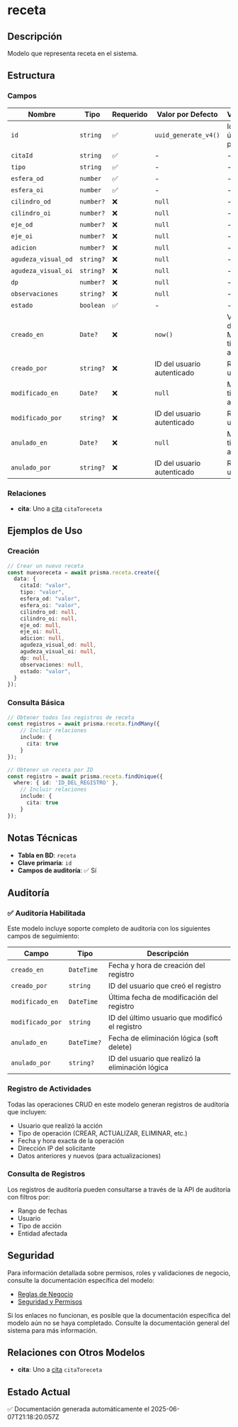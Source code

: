 # receta

## Descripción
Modelo que representa receta en el sistema.

## Estructura

### Campos

| Nombre | Tipo | Requerido | Valor por Defecto | Validaciones | Descripción |
|--------|------|-----------|-------------------|--------------|-------------|
| `id` | `string` | ✅ | `uuid_generate_v4()` | Identificador único, Valor por defecto |  |
| `citaId` | `string` | ✅ | - | - |  |
| `tipo` | `string` | ✅ | - | - |  |
| `esfera_od` | `number` | ✅ | - | - |  |
| `esfera_oi` | `number` | ✅ | - | - |  |
| `cilindro_od` | `number?` | ❌ | `null` | - |  |
| `cilindro_oi` | `number?` | ❌ | `null` | - |  |
| `eje_od` | `number?` | ❌ | `null` | - |  |
| `eje_oi` | `number?` | ❌ | `null` | - |  |
| `adicion` | `number?` | ❌ | `null` | - |  |
| `agudeza_visual_od` | `string?` | ❌ | `null` | - |  |
| `agudeza_visual_oi` | `string?` | ❌ | `null` | - |  |
| `dp` | `number?` | ❌ | `null` | - |  |
| `observaciones` | `string?` | ❌ | `null` | - |  |
| `estado` | `boolean` | ✅ | - | - |  |
| `creado_en` | `Date?` | ❌ | `now()` | Valor por defecto, Marca de tiempo automática |  |
| `creado_por` | `string?` | ❌ | ID del usuario autenticado | Referencia a usuario |  |
| `modificado_en` | `Date?` | ❌ | `null` | Marca de tiempo automática |  |
| `modificado_por` | `string?` | ❌ | ID del usuario autenticado | Referencia a usuario |  |
| `anulado_en` | `Date?` | ❌ | `null` | Marca de tiempo automática |  |
| `anulado_por` | `string?` | ❌ | ID del usuario autenticado | Referencia a usuario |  |

### Relaciones

- **cita**: Uno a [cita](./cita.md) `citaToreceta`

## Ejemplos de Uso

### Creación

```typescript
// Crear un nuevo receta
const nuevoreceta = await prisma.receta.create({
  data: {
    citaId: "valor",
    tipo: "valor",
    esfera_od: "valor",
    esfera_oi: "valor",
    cilindro_od: null,
    cilindro_oi: null,
    eje_od: null,
    eje_oi: null,
    adicion: null,
    agudeza_visual_od: null,
    agudeza_visual_oi: null,
    dp: null,
    observaciones: null,
    estado: "valor",
  }
});
```

### Consulta Básica

```typescript
// Obtener todos los registros de receta
const registros = await prisma.receta.findMany({
    // Incluir relaciones
    include: {
      cita: true
    }
});

// Obtener un receta por ID
const registro = await prisma.receta.findUnique({
  where: { id: 'ID_DEL_REGISTRO' },
    // Incluir relaciones
    include: {
      cita: true
    }
});
```

## Notas Técnicas

- **Tabla en BD**: `receta`
- **Clave primaria**: `id`
- **Campos de auditoría**: ✅ Sí

## Auditoría

### ✅ Auditoría Habilitada

Este modelo incluye soporte completo de auditoría con los siguientes campos de seguimiento:

| Campo | Tipo | Descripción |
|-------|------|-------------|
| `creado_en` | `DateTime` | Fecha y hora de creación del registro |
| `creado_por` | `string` | ID del usuario que creó el registro |
| `modificado_en` | `DateTime` | Última fecha de modificación del registro |
| `modificado_por` | `string` | ID del último usuario que modificó el registro |
| `anulado_en` | `DateTime?` | Fecha de eliminación lógica (soft delete) |
| `anulado_por` | `string?` | ID del usuario que realizó la eliminación lógica |

### Registro de Actividades

Todas las operaciones CRUD en este modelo generan registros de auditoría que incluyen:

- Usuario que realizó la acción
- Tipo de operación (CREAR, ACTUALIZAR, ELIMINAR, etc.)
- Fecha y hora exacta de la operación
- Dirección IP del solicitante
- Datos anteriores y nuevos (para actualizaciones)

### Consulta de Registros

Los registros de auditoría pueden consultarse a través de la API de auditoría con filtros por:

- Rango de fechas
- Usuario
- Tipo de acción
- Entidad afectada

## Seguridad

Para información detallada sobre permisos, roles y validaciones de negocio, consulte la documentación específica del modelo:

- [Reglas de Negocio](./receta/reglas_negocio.md)
- [Seguridad y Permisos](./receta/seguridad.md)

Si los enlaces no funcionan, es posible que la documentación específica del modelo aún no se haya completado. Consulte la documentación general del sistema para más información.

## Relaciones con Otros Modelos

- **cita**: Uno a [cita](./cita.md) `citaToreceta`

## Estado Actual

✅ Documentación generada automáticamente el 2025-06-07T21:18:20.057Z
